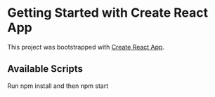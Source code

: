 # Getting Started with Create React App

This project was bootstrapped with [Create React App](https://github.com/facebook/create-react-app).

## Available Scripts

Run npm install and then npm start
